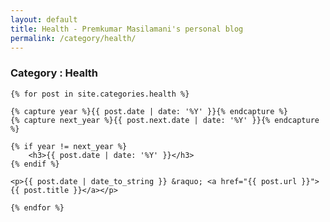```yaml
---
layout: default
title: Health - Premkumar Masilamani's personal blog
permalink: /category/health/
---
```


<div class="post">
    <h3>Category : Health</h3>

    {% for post in site.categories.health %}

	{% capture year %}{{ post.date | date: '%Y' }}{% endcapture %}
	{% capture next_year %}{{ post.next.date | date: '%Y' }}{% endcapture %}

	{% if year != next_year %}
		<h3>{{ post.date | date: '%Y' }}</h3>
	{% endif %}

	<p>{{ post.date | date_to_string }} &raquo; <a href="{{ post.url }}">{{ post.title }}</a></p>

    {% endfor %}
</div>
<br/>
